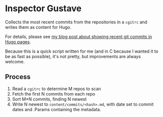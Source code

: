 Inspector Gustave
=================

Collects the most recent commits from the repositories in a `cgitrc` and writes
them as content for Hugo.

For details, please see [my blog post about showing recent git commits in Hugo
pages][1].

Because this is a quick script written for me (and in C because I wanted it to
be as fast as possible), it's not pretty, but improvements are always welcome.

Process
-------

 1. Read a `cgitrc` to determine M repos to scan
 2. Fetch the first N commits from each repo
 3. Sort M\*N commits, finding N newest
 4. Write N newest to `content/commits/<hash>.md`, with date set to commit
    dates and .Params containing the metadata.

[1]: https://austinjadams.com/blog/including-recent-commits-hugo/
